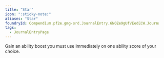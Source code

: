 ```yaml
---
title: "Star"
icon: ":sticky-note:"
aliases: "Star"
foundryId: Compendium.pf2e.gmg-srd.JournalEntry.6NOZe9gUfVEedECW.JournalEntryPage.L0KV1lN91OCUhbG3
tags:
  - JournalEntryPage
---
```

Gain an ability boost you must use immediately on one ability score of your choice.